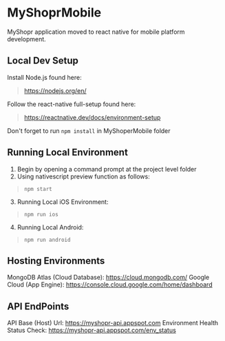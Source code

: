 # MyShoprMobile
MyShopr application moved to react native for mobile platform development.

## Local Dev Setup

Install Node.js found here:
> https://nodejs.org/en/

Follow the react-native full-setup found here:
> https://reactnative.dev/docs/environment-setup

Don't forget to run `npm install` in MyShoperMobile folder 

## Running Local Environment
1. Begin by opening a command prompt at the project level folder
2. Using nativescript preview function as follows:
> `npm start`
3. Running Local iOS Environment:
> `npm run ios`
4. Running Local Android:
> `npm run android`

## Hosting Environments
MongoDB Atlas (Cloud Database): https://cloud.mongodb.com/
Google Cloud (App Engine): https://console.cloud.google.com/home/dashboard

## API EndPoints
API Base (Host) Url: https://myshopr-api.appspot.com
Environment Health Status Check: https://myshopr-api.appspot.com/env_status
